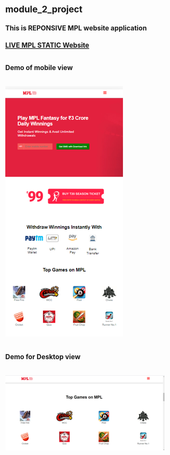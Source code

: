 # module_2_project
<h2>This is REPONSIVE MPL  website application<h2>
 <a href="https://jammy12345.github.io/MPL-LIVE-CLONE/" alt="Currency Convertor">LIVE MPL STATIC Website</a><br>
 <br><p>Demo of mobile view</p><br>
<img src="images/mobile.png"><br><br>
 <p>Demo for Desktop view</p><br>
 <img src="images/desktop.png">
 
